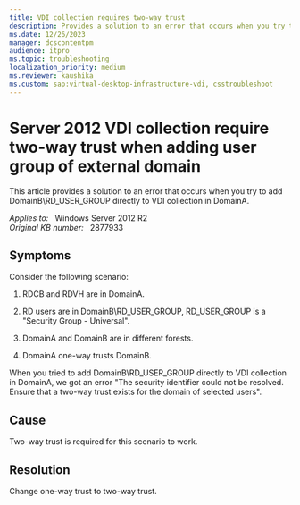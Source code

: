 ```yaml
---
title: VDI collection requires two-way trust
description: Provides a solution to an error that occurs when you try to add DomainB\RD_USER_GROUP directly to VDI collection in DomainA.
ms.date: 12/26/2023
manager: dcscontentpm
audience: itpro
ms.topic: troubleshooting
localization_priority: medium
ms.reviewer: kaushika
ms.custom: sap:virtual-desktop-infrastructure-vdi, csstroubleshoot
---
```

# Server 2012 VDI collection require two-way trust when adding user group of external domain

This article provides a solution to an error that occurs when you try to add DomainB\RD_USER_GROUP directly to VDI collection in DomainA.

_Applies to:_ &nbsp; Windows Server 2012 R2  
_Original KB number:_ &nbsp; 2877933

## Symptoms

Consider the following scenario:

1. RDCB and RDVH are in DomainA.

2. RD users are in DomainB\RD_USER_GROUP, RD_USER_GROUP is a "Security Group - Universal".

3. DomainA and DomainB are in different forests.

4. DomainA one-way trusts DomainB.

When you tried to add DomainB\RD_USER_GROUP directly to VDI collection in DomainA, we got an error "The security identifier could not be resolved. Ensure that a two-way trust exists for the domain of selected users".

## Cause

Two-way trust is required for this scenario to work.

## Resolution

Change one-way trust to two-way trust.

